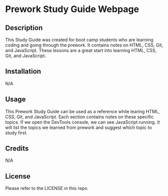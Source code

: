 # Prework Study Guide Webpage

## Description

This Study Guide was created for boot camp students who are learning coding and going through the prework. It contains notes on HTML, CSS, Git, and JavaScript. These lessons are a great start into learning HTML, CSS, Git, and JavaScript.


## Installation

N/A

## Usage

This Prework Study Guide can be used as a reference while learing HTML, CSS, Git, and JavaScript. Each section contains notes on these specific topics. If we open the DevTools console, we can see JavaScript running. It will list the topics we learned from prework and suggest which topic to study first.


## Credits

N/A

## License

Please refer to the LICENSE in this repo.
